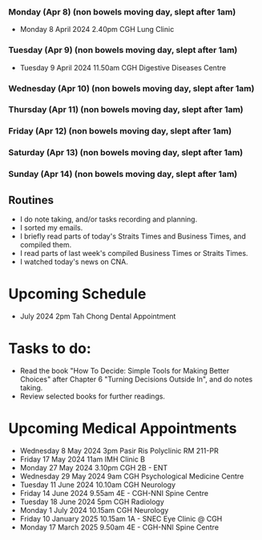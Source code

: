 ### Monday (Apr 8) (non bowels moving day, slept after 1am)
- Monday 8 April 2024 2.40pm CGH Lung Clinic


### Tuesday (Apr 9) (non bowels moving day, slept after 1am)
- Tuesday 9 April 2024 11.50am CGH Digestive Diseases Centre


### Wednesday (Apr 10) (non bowels moving day, slept after 1am)


### Thursday (Apr 11) (non bowels moving day, slept after 1am)


### Friday (Apr 12) (non bowels moving day, slept after 1am)


### Saturday (Apr 13) (non bowels moving day, slept after 1am)


### Sunday (Apr 14) (non bowels moving day, slept after 1am)



## Routines
- I do note taking, and/or tasks recording and planning.
- I sorted my emails.
- I briefly read parts of today's Straits Times and Business Times, and compiled them.
- I read parts of last week's compiled Business Times or Straits Times.
- I watched today's news on CNA.

# Upcoming Schedule
- July 2024 2pm Tah Chong Dental Appointment

# Tasks to do:
- Read the book "How To Decide: Simple Tools for Making Better Choices" after Chapter 6 "Turning Decisions Outside In", and do notes taking.
- Review selected books for further readings.

# Upcoming Medical Appointments
- Wednesday 8 May 2024 3pm Pasir Ris Polyclinic RM 211-PR
- Friday 17 May 2024 11am IMH Clinic B
- Monday 27 May 2024 3.10pm CGH 2B - ENT
- Wednesday 29 May 2024 9am CGH Psychological Medicine Centre
- Tuesday 11 June 2024 10.10am CGH Neurology
- Friday 14 June 2024 9.55am 4E - CGH-NNI Spine Centre
- Tuesday 18 June 2024 5pm CGH Radiology
- Monday 1 July 2024 10.15am CGH Neurology
- Friday 10 January 2025 10.15am 1A - SNEC Eye Clinic @ CGH
- Monday 17 March 2025 9.50am 4E - CGH-NNI Spine Centre
